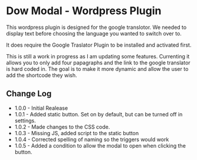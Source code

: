 # Dow Modal - Wordpress Plugin
This wordpress plugin is designed for the google translotor.  We needed to display text before choosing the language you wanted to switch over to.

It does require the Google Traslator Plugin to be installed and activated first.

This is still a work in progress as I am updating some features.  Currenting it allows you to only add four papagraphs and the link to the google translator is hard coded in.  The goal is to make it more dynamic and allow the user to add the shortcode they wish.

## Change Log
- 1.0.0 - Initial Realease
- 1.0.1 - Added static button.  Set on by default, but can be turned off in settings.
- 1.0.2 - Made changes to the CSS code.
- 1.0.3 - Missing JS, added script to the static button
- 1.0.4 - Corrected spelling of naming so the triggers would work
- 1.0.5 - Added a condition to allow the modal to open when clicking the button.